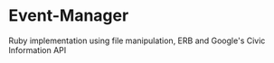 # Event-Manager
Ruby implementation using file manipulation, ERB and Google's Civic Information API
